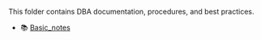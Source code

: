This folder contains DBA documentation, procedures, and best practices.
- 📚 [Basic_notes](./Docs/basic_notes.md)
